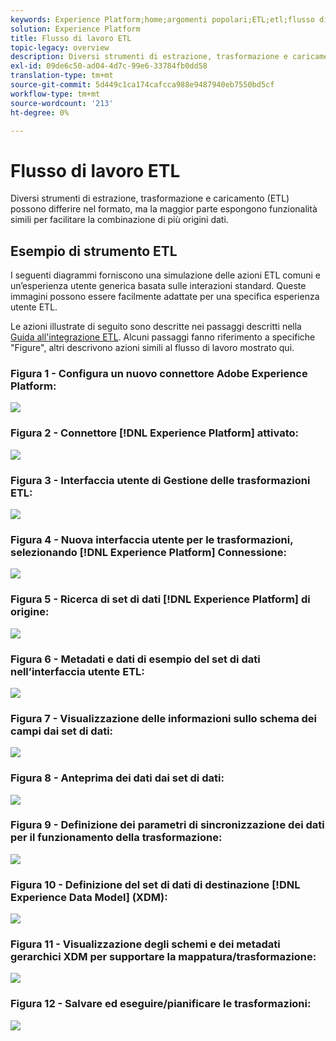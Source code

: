 ```yaml
---
keywords: Experience Platform;home;argomenti popolari;ETL;etl;flusso di lavoro etl;flusso di lavoro ETL
solution: Experience Platform
title: Flusso di lavoro ETL
topic-legacy: overview
description: Diversi strumenti di estrazione, trasformazione e caricamento (ETL) possono differire nel formato, ma la maggior parte espongono funzionalità simili per facilitare la combinazione di più origini dati.
exl-id: 09de6c50-ad04-4d7c-99e6-33784fb0dd58
translation-type: tm+mt
source-git-commit: 5d449c1ca174cafcca988e9487940eb7550bd5cf
workflow-type: tm+mt
source-wordcount: '213'
ht-degree: 0%

---
```


# Flusso di lavoro ETL

Diversi strumenti di estrazione, trasformazione e caricamento (ETL) possono differire nel formato, ma la maggior parte espongono funzionalità simili per facilitare la combinazione di più origini dati.

## Esempio di strumento ETL

I seguenti diagrammi forniscono una simulazione delle azioni ETL comuni e un’esperienza utente generica basata sulle interazioni standard. Queste immagini possono essere facilmente adattate per una specifica esperienza utente ETL.

Le azioni illustrate di seguito sono descritte nei passaggi descritti nella [Guida all&#39;integrazione ETL](home.md). Alcuni passaggi fanno riferimento a specifiche &quot;Figure&quot;, altri descrivono azioni simili al flusso di lavoro mostrato qui.

### Figura 1 - Configura un nuovo connettore Adobe Experience Platform:

![](images/image2.png)

### Figura 2 - Connettore [!DNL Experience Platform] attivato:

![](images/image3.png)

### Figura 3 - Interfaccia utente di Gestione delle trasformazioni ETL:

![](images/image4.png)

### Figura 4 - Nuova interfaccia utente per le trasformazioni, selezionando [!DNL Experience Platform] Connessione:

![](images/image5.png)

### Figura 5 - Ricerca di set di dati [!DNL Experience Platform] di origine:

![](images/image6.png)

### Figura 6 - Metadati e dati di esempio del set di dati nell’interfaccia utente ETL:

![](images/image7.png)

### Figura 7 - Visualizzazione delle informazioni sullo schema dei campi dai set di dati:

![](images/image8.png)

### Figura 8 - Anteprima dei dati dai set di dati:

![](images/image9.png)

### Figura 9 - Definizione dei parametri di sincronizzazione dei dati per il funzionamento della trasformazione:

![](images/image10.png)

### Figura 10 - Definizione del set di dati di destinazione [!DNL Experience Data Model] (XDM):

![](images/image11.png)

### Figura 11 - Visualizzazione degli schemi e dei metadati gerarchici XDM per supportare la mappatura/trasformazione:

![](images/image12.png)

### Figura 12 - Salvare ed eseguire/pianificare le trasformazioni:

![](images/image13.png)
